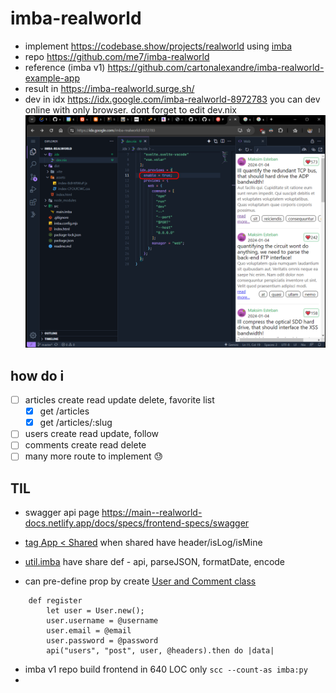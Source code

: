 # imba-realworld

- implement https://codebase.show/projects/realworld using [imba](imba.io)
- repo https://github.com/me7/imba-realworld
- reference (imba v1) https://github.com/cartonalexandre/imba-realworld-example-app
- result in https://imba-realworld.surge.sh/
- dev in idx https://idx.google.com/imba-realworld-8972783 you can dev online with only browser. dont forget to edit dev.nix
![](./assets/idx.webp)

## how do i
- [ ] articles create read update delete, favorite list
  - [x] get /articles
  - [x] get /articles/:slug
- [ ] users create read update, follow
- [ ] comments create read delete
- [ ] many more route to implement 😓

## TIL
- swagger api page https://main--realworld-docs.netlify.app/docs/specs/frontend-specs/swagger
- [tag App < Shared](https://github.com/cartonalexandre/imba-realworld-example-app/blob/7b9d82535334b7eb7fafe734c233514f7d7114c1/src/components/shared.imba#L1) when shared have header/isLog/isMine

- [util.imba](https://github.com/cartonalexandre/imba-realworld-example-app/blob/7b9d82535334b7eb7fafe734c233514f7d7114c1/src/components/util.imba) have share def - api, parseJSON, formatDate, encode
- can pre-define prop by create [User and Comment class](https://github.com/cartonalexandre/imba-realworld-example-app/blob/7b9d82535334b7eb7fafe734c233514f7d7114c1/src/components/register.imba#L7-L13)
```imba
	def register
		let user = User.new();
		user.username = @username
		user.email = @email
		user.password = @password
		api("users", "post", user, @headers).then do |data|

```
- imba v1 repo build frontend in 640 LOC only `scc --count-as imba:py`
- 